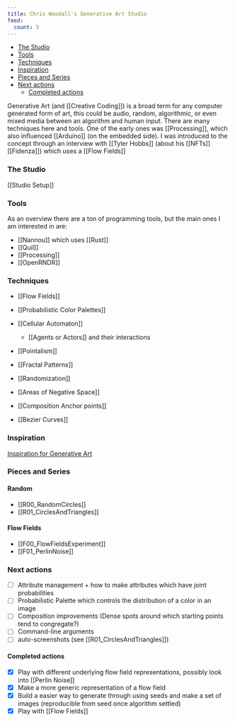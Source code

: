 ```yaml
---
title: Chris Woodall's Generative Art Studio
feed:
  count: 5
---
```


- [The Studio](#the-studio)
- [Tools](#tools)
- [Techniques](#techniques)
- [Inspiration](#inspiration)
- [Pieces and Series](#pieces-and-series)
- [Next actions](#next-actions)
	- [Completed actions](#completed-actions)


Generative Art (and [[Creative Coding]]) is a broad term for any computer generated form of art, this could be audio, random, algorithmic, or even mixed media between an algorithm and human input. There are many techniques here and tools. One of the early ones was [[Processing]], which also influenced [[Arduino]] (on the embedded side). I was introduced to the concept through an interview with [[Tyler Hobbs]] (about his [[NFTs]] [[Fidenza]]) which uses a [[Flow Fields]]

### The Studio

[[Studio Setup]]

### Tools

As an overview there are a ton of programming tools, but the main ones I am interested in are:

- [[Nannou]] which uses [[Rust]]
- [[Quil]]
- [[Processing]]
- [[OpenRNDR]]

### Techniques

- [[Flow Fields]]
- [[Probabilistic Color Palettes]]
- [[Cellular Automaton]] 
	- [[Agents or Actors]] and their interactions

- [[Pointalism]]
- [[Fractal Patterns]]
- [[Randomization]]
- [[Areas of Negative Space]]
- [[Composition Anchor points]]
- [[Bezier Curves]]


### Inspiration
[Inspiration for Generative Art](https://raindrop.io/cjwoodall/generative-art-and-creative-coding-18915276)

### Pieces and Series

#### Random

- [[R00_RandomCircles]]
- [[R01_CirclesAndTriangles]]

#### Flow Fields

- [[F00_FlowFieldsExperiment]]
- [[F01_PerlinNoise]]

### Next actions

- [ ] Attribute management + how to make attributes which have joint probabilities
- [ ] Probabilistic Palette which controls the distribution of a color in an image
- [ ] Composition improvements (Dense spots around which starting points tend to congregate?)
- [ ] Command-line arguments
- [ ] auto-screenshots (see [[R01_CirclesAndTriangles]])

#### Completed actions
- [x] Play with different underlying flow field representations, possibly look into [[Perlin Noise]]
- [x] Make a more generic representation of a flow field
- [x] Build a easier way to generate through using seeds and make a set of images (reproducible from seed once algorithm settled)
- [x] Play with [[Flow Fields]]